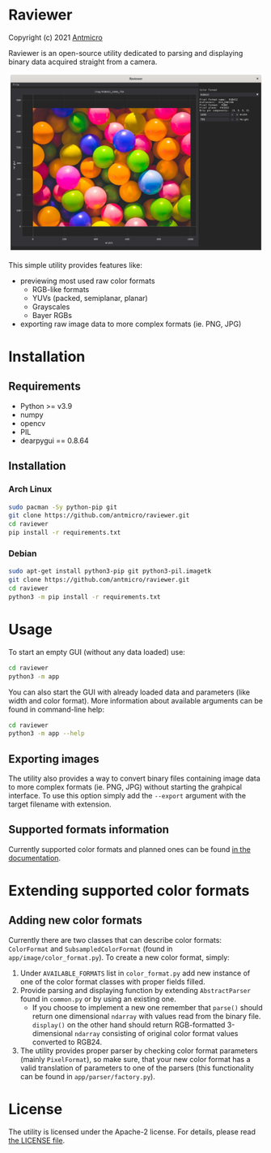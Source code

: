 # Raviewer

Copyright (c) 2021 [Antmicro](https://www.antmicro.com)

Raviewer is an open-source utility dedicated to parsing and displaying binary data acquired straight from a camera.

![Main window](docs/img/raviewer.png)

This simple utility provides features like:

* previewing most used raw color formats
    * RGB-like formats
    * YUVs (packed, semiplanar, planar)
    * Grayscales
    * Bayer RGBs
* exporting raw image data to more complex formats (ie. PNG, JPG)

# Installation

## Requirements

* Python >= v3.9
* numpy
* opencv
* PIL
* dearpygui == 0.8.64

## Installation

### Arch Linux

```bash
sudo pacman -Sy python-pip git
git clone https://github.com/antmicro/raviewer.git
cd raviewer
pip install -r requirements.txt
```

### Debian

```bash
sudo apt-get install python3-pip git python3-pil.imagetk
git clone https://github.com/antmicro/raviewer.git
cd raviewer
python3 -m pip install -r requirements.txt
```

# Usage

To start an empty GUI (without any data loaded) use:

```bash
cd raviewer
python3 -m app
```

You can also start the GUI with already loaded data and parameters (like width and color format). More information about available arguments can be found in command-line help:

```bash
cd raviewer
python3 -m app --help
```

## Exporting images

The utility also provides a way to convert binary files containing image data to more complex formats (ie. PNG, JPG) without starting the grahpical interface.
To use this option simply add the `--export` argument with the target filename with extension.

## Supported formats information

Currently supported color formats and planned ones can be found [in the documentation](docs/SUPPORTED_FORMATS.md).

# Extending supported color formats

## Adding new color formats

Currently there are two classes that can describe color formats: `ColorFormat` and `SubsampledColorFormat` (found in `app/image/color_format.py`).
To create a new color format, simply:

1. Under `AVAILABLE_FORMATS` list in `color_format.py` add new instance of one of the color format classes with proper fields filled.
2. Provide parsing and displaying function by extending `AbstractParser` found in `common.py` or by using an existing one.
    * If you choose to implement a new one remember that `parse()` should return one dimensional `ndarray` with values read from the binary file. `display()` on the other hand should return RGB-formatted 3-dimensional `ndarray` consisting of original color format values converted to RGB24.
3. The utility provides proper parser by checking color format parameters (mainly `PixelFormat`), so make sure, that your new color format has a valid translation of parameters to one of the parsers (this functionality can be found in `app/parser/factory.py`).

# License

The utility is licensed under the Apache-2 license. For details, please read [the LICENSE file](LICENSE).
